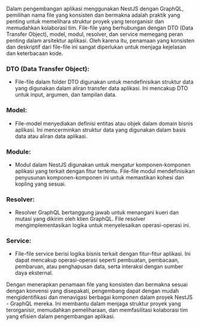 Dalam pengembangan aplikasi menggunakan NestJS dengan GraphQL, pemilihan nama file yang konsisten dan bermakna adalah praktik yang penting untuk memelihara struktur proyek yang terorganisir dan memudahkan kolaborasi tim. File-file yang berhubungan dengan DTO (Data Transfer Object), model, modul, resolver, dan service memegang peran penting dalam arsitektur aplikasi. Oleh karena itu, penamaan yang konsisten dan deskriptif dari file-file ini sangat diperlukan untuk menjaga kejelasan dan keterbacaan kode.

### DTO (Data Transfer Object):
- File-file dalam folder DTO digunakan untuk mendefinisikan struktur data yang digunakan dalam aliran transfer data aplikasi. Ini mencakup DTO untuk input, argumen, dan tampilan data.

### Model:
- File-model menyediakan definisi entitas atau objek dalam domain bisnis aplikasi. Ini mencerminkan struktur data yang digunakan dalam basis data atau aliran data aplikasi.

### Module:
- Modul dalam NestJS digunakan untuk mengatur komponen-komponen aplikasi yang terkait dengan fitur tertentu. File-file modul mendefinisikan penyusunan komponen-komponen ini untuk memastikan kohesi dan kopling yang sesuai.

### Resolver:
- Resolver GraphQL bertanggung jawab untuk menangani kueri dan mutasi yang dikirim oleh klien GraphQL. File resolver mengimplementasikan logika untuk menyelesaikan operasi-operasi ini.

### Service:
- File-file service berisi logika bisnis terkait dengan fitur-fitur aplikasi. Ini dapat mencakup operasi-operasi seperti pembuatan, pembacaan, pembaruan, atau penghapusan data, serta interaksi dengan sumber daya eksternal.

Dengan menerapkan penamaan file yang konsisten dan bermakna sesuai dengan konvensi yang disepakati, pengembang dapat dengan mudah mengidentifikasi dan menavigasi berbagai komponen dalam proyek NestJS - GraphQL mereka. Ini membantu dalam menjaga struktur proyek yang terorganisir, memudahkan pemeliharaan, dan memfasilitasi kolaborasi tim yang efisien dalam pengembangan aplikasi.





